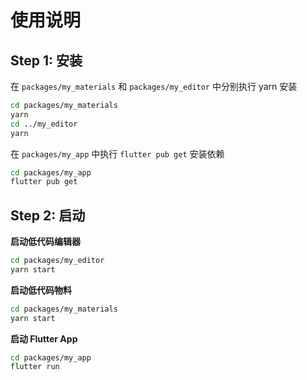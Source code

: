 # 使用说明

## Step 1: 安装

在 `packages/my_materials` 和 `packages/my_editor` 中分别执行 yarn 安装
```sh
cd packages/my_materials
yarn
cd ../my_editor
yarn
```

在 `packages/my_app` 中执行 `flutter pub get` 安装依赖
```sh
cd packages/my_app
flutter pub get
```

## Step 2: 启动

**启动低代码编辑器**
```sh
cd packages/my_editor
yarn start
```

**启动低代码物料**
```sh
cd packages/my_materials
yarn start
```

**启动 Flutter App**
```sh
cd packages/my_app
flutter run
```
